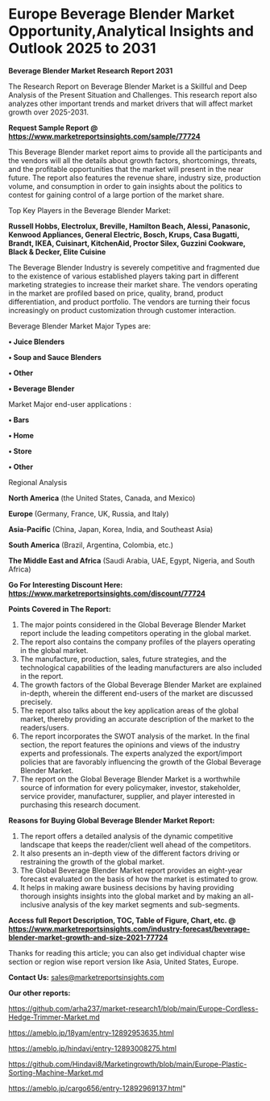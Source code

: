 # Europe Beverage Blender Market Opportunity,Analytical Insights and Outlook 2025 to 2031

<strong>Beverage Blender Market Research Report 2031</strong>

The Research Report on Beverage Blender Market is a Skillful and Deep Analysis of the Present Situation and Challenges. This research report also analyzes other important trends and market drivers that will affect market growth over 2025-2031.

<strong>Request Sample Report @ <a href=https://www.marketreportsinsights.com/sample/77724>https://www.marketreportsinsights.com/sample/77724</a></strong>

This Beverage Blender market report aims to provide all the participants and the vendors will all the details about growth factors, shortcomings, threats, and the profitable opportunities that the market will present in the near future. The report also features the revenue share, industry size, production volume, and consumption in order to gain insights about the politics to contest for gaining control of a large portion of the market share.

Top Key Players in the Beverage Blender Market:

<strong>Russell Hobbs, Electrolux, Breville, Hamilton Beach, Alessi, Panasonic, Kenwood Appliances, General Electric, Bosch, Krups, Casa Bugatti, Brandt, IKEA, Cuisinart, KitchenAid, Proctor Silex, Guzzini Cookware, Black & Decker, Elite Cuisine</strong>

The Beverage Blender Industry is severely competitive and fragmented due to the existence of various established players taking part in different marketing strategies to increase their market share. The vendors operating in the market are profiled based on price, quality, brand, product differentiation, and product portfolio. The vendors are turning their focus increasingly on product customization through customer interaction.

Beverage Blender Market Major Types are:

<strong>• Juice Blenders

• Soup and Sauce Blenders

• Other

• Beverage Blender</strong>

Market Major end-user applications :

<strong>• Bars

• Home

• Store

• Other</strong>

Regional Analysis

</u><strong><b>North America</b></strong> (the United States, Canada, and Mexico)

<strong><b>Europe </b></strong>(Germany, France, UK, Russia, and Italy)

<strong><b>Asia-Pacific</b></strong> (China, Japan, Korea, India, and Southeast Asia)

<strong><b>South America</b></strong> (Brazil, Argentina, Colombia, etc.)

<strong><b>The Middle East and Africa</b></strong> (Saudi Arabia, UAE, Egypt, Nigeria, and South Africa)

<strong>Go For Interesting Discount Here: <a href=https://www.marketreportsinsights.com/discount/77724>https://www.marketreportsinsights.com/discount/77724</a></strong>

<strong>Points Covered in The Report:</strong>
<ol>
  <li>The major points considered in the Global Beverage Blender Market report include the leading competitors operating in the global market.</li>
  <li>The report also contains the company profiles of the players operating in the global market.</li>
  <li>The manufacture, production, sales, future strategies, and the technological capabilities of the leading manufacturers are also included in the report.</li>
  <li>The growth factors of the Global Beverage Blender Market are explained in-depth, wherein the different end-users of the market are discussed precisely.</li>
  <li>The report also talks about the key application areas of the global market, thereby providing an accurate description of the market to the readers/users.</li>
  <li>The report incorporates the SWOT analysis of the market. In the final section, the report features the opinions and views of the industry experts and professionals. The experts analyzed the export/import policies that are favorably influencing the growth of the Global Beverage Blender Market.</li>
  <li>The report on the Global Beverage Blender Market is a worthwhile source of information for every policymaker, investor, stakeholder, service provider, manufacturer, supplier, and player interested in purchasing this research document.</li>
</ol>
<strong>Reasons for Buying Global Beverage Blender Market Report:</strong>

<ol>
  <li>The report offers a detailed analysis of the dynamic competitive landscape that keeps the reader/client well ahead of the competitors.</li>
  <li>It also presents an in-depth view of the different factors driving or restraining the growth of the global market.</li>
  <li>The Global Beverage Blender Market report provides an eight-year forecast evaluated on the basis of how the market is estimated to grow.</li>
  <li>It helps in making aware business decisions by having providing thorough insights insights into the global market and by making an all-inclusive analysis of the key market segments and sub-segments.</li>
</ol>
<strong>Access full Report Description, TOC, Table of Figure, Chart, etc. @ <a href=https://www.marketreportsinsights.com/industry-forecast/beverage-blender-market-growth-and-size-2021-77724>https://www.marketreportsinsights.com/industry-forecast/beverage-blender-market-growth-and-size-2021-77724</a></strong>


Thanks for reading this article; you can also get individual chapter wise section or region wise report version like Asia, United States, Europe.

<strong>Contact Us:</strong>
sales@marketreportsinsights.com

<strong>Our other reports:</strong>

<a href=https://github.com/arha237/market-research1/blob/main/Europe-Cordless-Hedge-Trimmer-Market.md>https://github.com/arha237/market-research1/blob/main/Europe-Cordless-Hedge-Trimmer-Market.md</a>

<a href=https://ameblo.jp/18yam/entry-12892953635.html>https://ameblo.jp/18yam/entry-12892953635.html</a>

<a href=https://ameblo.jp/hindavi/entry-12893008275.html>https://ameblo.jp/hindavi/entry-12893008275.html</a>

<a href=https://github.com/Hindavi8/Marketingrowth/blob/main/Europe-Plastic-Sorting-Machine-Market.md>https://github.com/Hindavi8/Marketingrowth/blob/main/Europe-Plastic-Sorting-Machine-Market.md</a>

<a href=https://ameblo.jp/cargo656/entry-12892969137.html>https://ameblo.jp/cargo656/entry-12892969137.html</a>"
